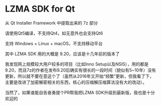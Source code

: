 # LZMA SDK for Qt

从 Qt Installer Framework 中提取出来的 7z 部分

请使用Qt5编译，不支持Qt4，如无意外也会支持Qt6

支持 Windows + Linux + macOS，不支持移动平台

其中 LZMA SDK 用的大概是 9.20，应该是十几年前的版本了

我发现网上规模较大用户较多的项目（比如Inno Setup以及NSIS），用的都是9.20，而且7z的作者在发布9.20后确实有很长的一段时间（貌似有5~10年）没有更新，所以就不要在意这个了（虽然从2016年又开始“频繁”更新，但我看了下，主要是改进了加密解密相关的东西，核心的压缩解压缩算法没有大的改动）。

当然了，如果谁能自告奋勇提个PR帮我把LZMA SDK升级到最新版，我也是十分欢迎的
